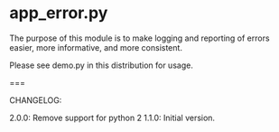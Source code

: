 app_error.py
============

The purpose of this module is to make logging and reporting of errors easier, more informative, and more
consistent.

Please see demo.py in this distribution for usage.

===

CHANGELOG:

2.0.0:  Remove support for python 2
1.1.0:  Initial version.

